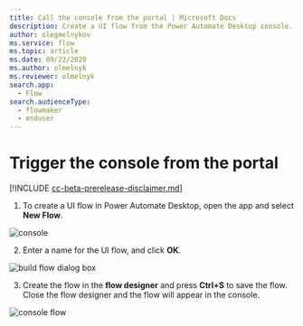 ```yaml
---
title: Call the console from the portal | Microsoft Docs
description: Create a UI flow from the Power Automate Desktop console.
author: olegmelnykov
ms.service: flow
ms.topic: article
ms.date: 09/22/2020
ms.author: olmelnyk
ms.reviewer: olmelnyk
search.app: 
  - Flow
search.audienceType: 
  - flowmaker
  - enduser
---
```


# Trigger the console from the portal

[!INCLUDE [cc-beta-prerelease-disclaimer.md](../../includes/cc-beta-prerelease-disclaimer.md)]

1. To create a UI flow in Power Automate Desktop, open the app and select **New Flow**.
<!--note from editor: Prefer to use UI flow or flows instead of just flow or flows. Style guideline: https://styleguides.azurewebsites.net/Styleguide/Read?id=2696&topicid=46475-->
<!--note from editor: you don't need to include the plus sign when you refer to UI elements.-->


![console](\media\create-flow-console\console.png)

2. Enter a name for the UI flow, and click **OK**.

![build flow dialog box](\media\create-flow-console\build-flow-dialog.png)

3. Create the flow in the **flow designer** and press **Ctrl+S** to save the flow. Close the flow designer and the flow will appear in the console.

![console flow](\media\create-flow-console\console-flow.png)
